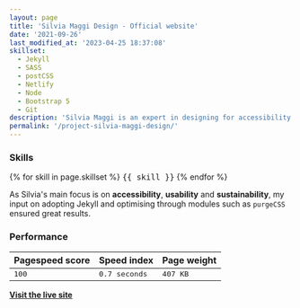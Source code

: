 ```yaml
---
layout: page
title: 'Silvia Maggi Design - Official website'
date: '2021-09-26'
last_modified_at: '2023-04-25 18:37:08'
skillset:
  - Jekyll
  - SASS
  - postCSS
  - Netlify
  - Node
  - Bootstrap 5
  - Git
description: 'Silvia Maggi is an expert in designing for accessibility and usability. Curator of the inspiration series and newsletter ‘Design, Digested’.'
permalink: '/project-silvia-maggi-design/'
---
```

<div class="notice">
  <h3>Skills</h3>
  {% for skill in page.skillset %}
  <kbd>{{ skill }}</kbd>
  {% endfor %}
</div>

As Silvia's main focus is on **accessibility**, **usability** and **sustainability**, my input on adopting Jekyll and optimising through modules such as `purgeCSS` ensured great results.

### Performance

<table>
  <thead>
    <tr>
      <th scope="col">Pagespeed score</th>
      <th scope="col">Speed index</th>
      <th scope="col">Page weight</th>
    </tr>
  </thead>
  <tbody>
    <tr>
      <td><kbd>100</kbd></td>
      <td><kbd>0.7 seconds</kbd></td>
      <td><kbd>407 KB</kbd></td>
    </tr>
  </tbody>
</table>

<a class="button big" href="https://silviamaggidesign.com/"><strong>Visit the live site</strong></a>